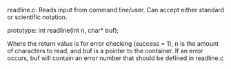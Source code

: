 readline.c:
Reads input from command line/user. Can accept either standard or scientific notation. 

prototype:
int readline(int n, char* buf);

Where the return value is for error checking (success = 1), n is the amount of characters to read, and buf is a pointer to the container. 
If an error occurs, buf will contain an error number that should be defined in readline.c
